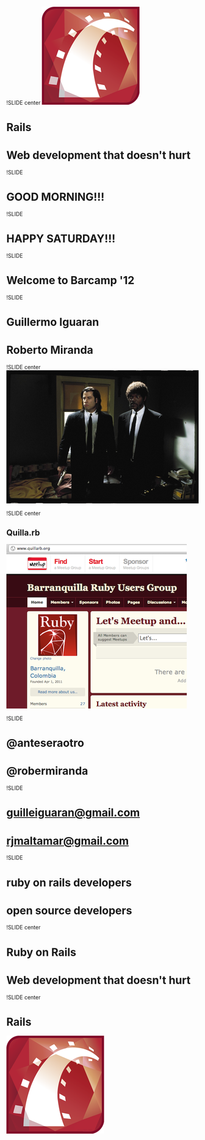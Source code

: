 !SLIDE center
![Rails](rails.png)
# Rails #
# Web development that doesn't hurt #

!SLIDE
# GOOD MORNING!!! #

!SLIDE
# HAPPY SATURDAY!!! #

!SLIDE
# Welcome to Barcamp '12 #


!SLIDE
# Guillermo Iguaran #
# Roberto Miranda #

!SLIDE center
![Pulp Fiction](pulp-fiction.png)

!SLIDE center
## Quilla.rb ##
![Quilla.rb](quillarb.png)

!SLIDE
# @anteseraotro #
# @robermiranda #

!SLIDE
# guilleiguaran@gmail.com #
# rjmaltamar@gmail.com #

!SLIDE
# ruby on rails developers #
# open source developers #

!SLIDE center
# Ruby on Rails #
# Web development that doesn't hurt #

!SLIDE center
# Rails #
![Rails](rails.png)

